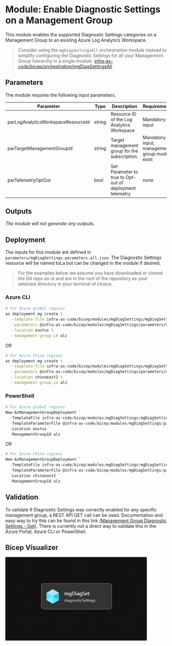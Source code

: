 # Module: Enable Diagnostic Settings on a Management Group

This module enables the supported Diagnostic Settings categories on a Management Group to an existing Azure Log Analytics Workspace.
> Consider using the `mgDiagSettingsAll` orchestration module instead to simplify configuring the Diagnostic Settings for all your Management Group hierarchy in a single module. [infra-as-code/bicep/orchestration/mgDiagSettingsAll](https://github.com/Azure/ALZ-Bicep/tree/main/infra-as-code/bicep/orchestration/mgDiagSettingsAll)

## Parameters

The module requires the following input parameters.

| Parameter                             | Type   | Description                                                                                                                                                                          | Requirements                      | Example                                                                                 |
| ------------------------------------- | ------ | ------------------------------------------------------------------------------------------------------------------------------------------------------------------------------------ | --------------------------------- | --------------------------------------------------------------------------------------- |
| parLogAnalyticsWorkspaceResourceId | string   | Resource ID of the Log Analytics Workspace                                                             | Mandatory input | `/subscriptions/xxxxxxxx-xxxx-xxxx-xxxx-xxxxxxxxxxxx/resourceGroups/alz-logging/providers/Microsoft.OperationalInsights/workspaces/alz-log-analytics`                                                                                 |
 | parTargetManagementGroupId | string          | Target management group for the subscription.                               | Mandatory input, management group must exist | `alz-platform-connectivity`                                                                                                                                                                    |
 | parTelemetryOptOut         | bool            | Set Parameter to true to Opt-out of deployment telemetry                    | none                                         | `false`                                                                                                                                                                                        |

## Outputs

*The module will not generate any outputs.*

## Deployment

The inputs for this module are defined in `parameters/mgDiagSettings.parameters.all.json`. The Diagnostic Settings resource will be named toLa but can be changed in the module if desired.

> For the  examples below we assume you have downloaded or cloned the Git repo as-is and are in the root of the repository as your selected directory in your terminal of choice.

### Azure CLI

```bash
# For Azure global regions
az deployment mg create \
  --template-file infra-as-code/bicep/modules/mgDiagSettings/mgDiagSettings.bicep \
  --parameters @infra-as-code/bicep/modules/mgDiagSettings/parameters/mgDiagSettings.parameters.all.json \
  --location eastus \
  --management-group-id alz
```

OR

```bash
# For Azure China regions
az deployment mg create \
  --template-file infra-as-code/bicep/modules/mgDiagSettings/mgDiagSettings.bicep \
  --parameters @infra-as-code/bicep/modules/mgDiagSettings/parameters/mgDiagSettings.parameters.all.json \
  --location chinaeast2 \
  --management-group-id alz
```

### PowerShell

```powershell
# For Azure global regions
New-AzManagementGroupDeployment `
  -TemplateFile infra-as-code/bicep/modules/mgDiagSettings/mgDiagSettings.bicep `
  -TemplateParameterFile @infra-as-code/bicep/modules/mgDiagSettings/parameters/mgDiagSettings.parameters.all.json `
  -Location eastus `
  -ManagementGroupId alz
```

OR

```powershell
# For Azure China regions
New-AzManagementGroupDeployment `
  -TemplateFile infra-as-code/bicep/modules/mgDiagSettings/mgDiagSettings.bicep `
  -TemplateParameterFile @infra-as-code/bicep/modules/mgDiagSettings/parameters/mgDiagSettings.parameters.all.json `
  -Location chinaeast2 `
  -ManagementGroupId alz
```

## Validation

To validate if Diagnostic Settings was correctly enabled for any specific management group, a REST API GET call can be used. Documentation and easy way to try this can be found in this link [(Management Group Diagnostic Settings - Get)](https://learn.microsoft.com/rest/api/monitor/management-group-diagnostic-settings/get?tabs=HTTP&tryIt=true&source=docs#code-try-0). There is currently not a direct way to validate this in the Azure Portal, Azure CLI or PowerShell.

## Bicep Visualizer

![Bicep Visualizer](media/bicepVisualizer.png "Bicep Visualizer")
